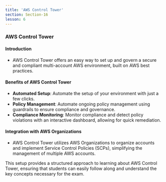 ```yaml
---
title: 'AWS Control Tower'
section: Section-16
lesson: 6
---
```


### AWS Control Tower

#### Introduction

- AWS Control Tower offers an easy way to set up and govern a secure and compliant multi-account AWS environment, built on AWS best practices.

<!-- pagebreak -->

#### Benefits of AWS Control Tower

- **Automated Setup**: Automate the setup of your environment with just a few clicks.
- **Policy Management**: Automate ongoing policy management using guardrails to ensure compliance and governance.
- **Compliance Monitoring**: Monitor compliance and detect policy violations with an interactive dashboard, allowing for quick remediation.

<!-- pagebreak -->

#### Integration with AWS Organizations

- AWS Control Tower utilizes AWS Organizations to organize accounts and implement Service Control Policies (SCPs), simplifying the management of multiple AWS accounts.

<!-- pagebreak -->

This setup provides a structured approach to learning about AWS Control Tower, ensuring that students can easily follow along and understand the key concepts necessary for the exam.
